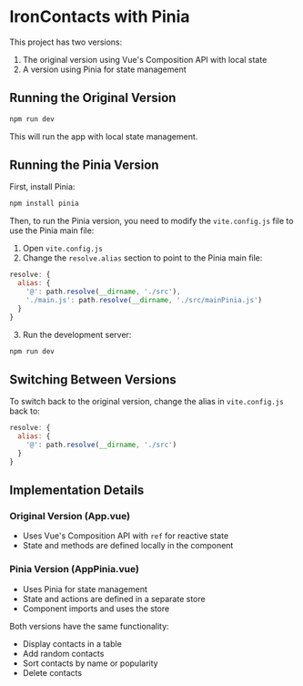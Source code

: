 # IronContacts with Pinia

This project has two versions:
1. The original version using Vue's Composition API with local state
2. A version using Pinia for state management

## Running the Original Version

```bash
npm run dev
```

This will run the app with local state management.

## Running the Pinia Version

First, install Pinia:

```bash
npm install pinia
```

Then, to run the Pinia version, you need to modify the `vite.config.js` file to use the Pinia main file:

1. Open `vite.config.js`
2. Change the `resolve.alias` section to point to the Pinia main file:

```js
resolve: {
  alias: {
    '@': path.resolve(__dirname, './src'),
    './main.js': path.resolve(__dirname, './src/mainPinia.js')
  }
}
```

3. Run the development server:

```bash
npm run dev
```

## Switching Between Versions

To switch back to the original version, change the alias in `vite.config.js` back to:

```js
resolve: {
  alias: {
    '@': path.resolve(__dirname, './src')
  }
}
```

## Implementation Details

### Original Version (App.vue)
- Uses Vue's Composition API with `ref` for reactive state
- State and methods are defined locally in the component

### Pinia Version (AppPinia.vue)
- Uses Pinia for state management
- State and actions are defined in a separate store
- Component imports and uses the store

Both versions have the same functionality:
- Display contacts in a table
- Add random contacts
- Sort contacts by name or popularity
- Delete contacts
